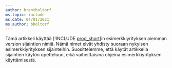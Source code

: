 ```yaml
---
author: brentholtorf
ms.topic: include
ms.date: 04/01/2021
ms.author: bholtorf
---
```

Tämä artikkeli käyttää [!INCLUDE [prod_short](prod_short.md)]in esimerkkiyrityksen aiemman version sijaintien nimiä. Nämä nimet eivät yhdisty suoraan nykyisen esimerkkiyrityksen sijainteihin. Suosittelemme, että käytät artikkelia sijaintien käytön opetteluun, eikä vaiheittaisina ohjeina esimerkkiyrityksen käyttämisestä.